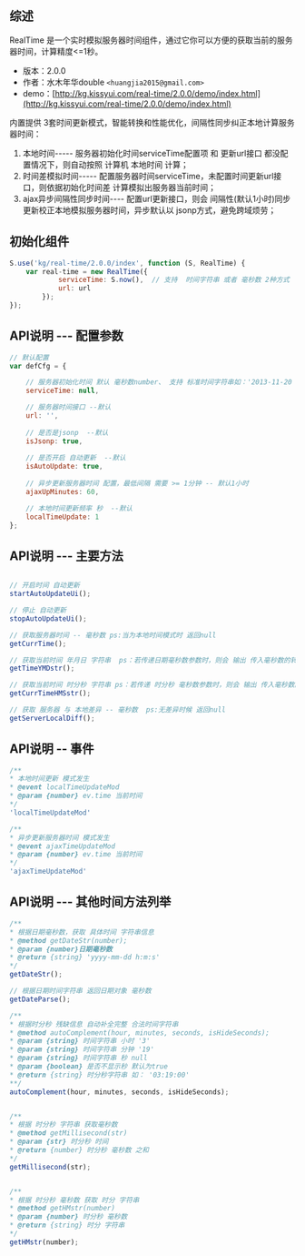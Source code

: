 ## 综述

RealTime 是一个实时模拟服务器时间组件，通过它你可以方便的获取当前的服务器时间，计算精度<=1秒。

* 版本：2.0.0
* 作者：水木年华double ```<huangjia2015@gmail.com>```
* demo：[http://kg.kissyui.com/real-time/2.0.0/demo/index.html](http://kg.kissyui.com/real-time/2.0.0/demo/index.html)


内置提供 3套时间更新模式，智能转换和性能优化，间隔性同步纠正本地计算服务器时间：

1. 本地时间----- 服务器初始化时间serviceTime配置项 和 更新url接口 都没配置情况下，则自动按照 计算机 本地时间 计算；  
2. 时间差模拟时间----- 配置服务器时间serviceTime，未配置时间更新url接口，则依据初始化时间差 计算模拟出服务器当前时间； 
3. ajax异步间隔性同步时间---- 配置url更新接口，则会 间隔性(默认1小时)同步更新校正本地模拟服务器时间，异步默认以 jsonp方式，避免跨域烦劳；  
	   

## 初始化组件

```javascript
S.use('kg/real-time/2.0.0/index', function (S, RealTime) {
    var real-time = new RealTime({
     		serviceTime: S.now(),  // 支持  时间字符串 或者 毫秒数 2种方式
            url: url    
     	});
});
```

## API说明 --- 配置参数

```javascript
// 默认配置
var defCfg = {

    // 服务器初始化时间 默认 毫秒数number、 支持 标准时间字符串如：'2013-11-20 17:30:32'
    serviceTime: null,

    // 服务器时间接口 --默认
    url: '',
	
	// 是否是jsonp  --默认
	isJsonp: true,
	
	// 是否开启 自动更新  --默认
	isAutoUpdate: true,
	
    // 异步更新服务器时间 配置，最低间隔 需要 >= 1分钟 -- 默认1小时
    ajaxUpMinutes: 60,

    // 本地时间更新频率 秒  --默认
    localTimeUpdate: 1              
};
```    


## API说明 --- 主要方法
    
```javascript

// 开启时间 自动更新
startAutoUpdateUi();

// 停止 自动更新
stopAutoUpdateUi();

// 获取服务器时间 -- 毫秒数 ps:当为本地时间模式时 返回null
getCurrTime();

// 获取当前时间 年月日 字符串  ps：若传递日期毫秒数参数时，则会 输出 传入毫秒数的转化的 年月日 日期字符串
getTimeYMDstr();

// 获取当前时间 时分秒 字符串 ps：若传递 时分秒 毫秒数参数时，则会 输出 传入毫秒数的转化的 时分秒 字符串
getCurrTimeHMSstr();

// 获取 服务器 与 本地差异 -- 毫秒数  ps:无差异时候 返回null
getServerLocalDiff();
```

## API说明 -- 事件

```javascript
/**  
* 本地时间更新 模式发生
* @event localTimeUpdateMod 
* @param {number} ev.time 当前时间
*/
'localTimeUpdateMod'

/**  
* 异步更新服务器时间 模式发生
* @event ajaxTimeUpdateMod  
* @param {number} ev.time 当前时间
*/
'ajaxTimeUpdateMod'
```

## API说明 --- 其他时间方法列举

```javascript
/**
* 根据日期毫秒数，获取 具体时间 字符串信息 
* @method getDateStr(number); 
* @param {number}日期毫秒数
* @return {string} 'yyyy-mm-dd h:m:s'
*/ 
getDateStr();

// 根据日期时间字符串 返回日期对象 毫秒数
getDateParse();

/**
* 根据时分秒 残缺信息 自动补全完整 合法时间字符串
* @method autoComplement(hour, minutes, seconds, isHideSeconds);
* @param {string} 时间字符串 小时 '3'
* @param {string} 时间字符串 分钟 '19'
* @param {string} 时间字符串 秒 null
* @param {boolean} 是否不显示秒 默认为true
* @return {string} 时分秒字符串 如： '03:19:00'
**/ 
autoComplement(hour, minutes, seconds, isHideSeconds);


/**
* 根据 时分秒 字符串 获取毫秒数
* @method getMillisecond(str)
* @param {str} 时分秒 时间
* @return {number} 时分秒 毫秒数 之和
*/
getMillisecond(str);


/**
* 根据 时分秒 毫秒数 获取 时分 字符串
* @method getHMstr(number)
* @param {number} 时分秒 毫秒数
* @return {string} 时分 字符串
*/
getHMstr(number);
```

